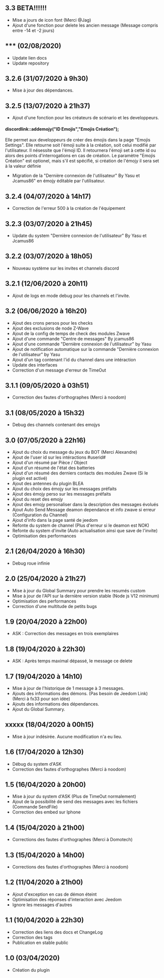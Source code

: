 ## 3.3 BETA!!!!!!
- Mise a jours de icon font (Merci @Jag)
- Ajout d'une fonction pour delete les ancien message (Message compris entre -14 et -2 jours)

## *** (02/08/2020)
- Update lien docs
- Update repository

## 3.2.6 (31/07/2020 à 9h30)
- Mise à jour des dépendances.

## 3.2.5 (13/07/2020 à 21h37)
- Ajout d'une fonction pour les créateurs de scénario et les developpeurs.

#### discordlink::addemojy("ID Emojis","Emojis Création");
Elle permet aux developpeurs de créer des émojis dans la page "Emojis Settings". Elle retourne soit l'émoji suite à la création, soit celui modifié par l'utilisateur.
Il nésessite que l'émoji ID. Il retournera l'émoji set à cette id ou alors des points d'interrogations en cas de création.
Le paramètre "Emojis Création" est optionel, mais s'il est spécifié, si création de l'émojy il sera set à la valeur définie
- Migration de la "Dernière connexion de l'utilisateur" By Yasu et Jcamus86" en émojy éditable par l'utilisateur.

## 3.2.4 (04/07/2020 à 14h17)
- Correction de l'erreur 500 à la création de l'équipement

## 3.2.3 (03/07/2020 à 21h45)
- Update du system "Dernière connexion de l'utilisateur" By Yasu et Jcamus86

## 3.2.2 (03/07/2020 à 18h05)
- Nouveau système sur les invites et channels discord

## 3.2.1 (12/06/2020 à 20h11)
- Ajout de logs en mode debug pour les channels et l'invite.

## 3.2 (06/06/2020 à 16h20)
- Ajout des crons persos pour les checks
- Ajout des exclusions de node Z-Wave
- Ajout de la config de temps de check des modules Zwave
- Ajout d'une commande "Centre de messages" By jcamus86
- Ajout d'une commande "Dernière connexion de l'utilisateur" by Yasu
- Ajout de notification automatique sur la commande "Dernière connexion de l'utilisateur" by Yasu
- Ajout d'un tag contenant l'id du channel dans une intéraction
- Update des interfaces
- Correction d'un message d'erreur de TimeOut


## 3.1.1 (09/05/2020 à 03h51)
- Correction des fautes d'orthographes (Merci à noodom)

## 3.1 (08/05/2020 à 15h32)
- Debug des channels contenant des emojys

## 3.0 (07/05/2020 à 22h16)
- Ajout du choix du message du jeux du BOT (Merci Alexandre)
- Ajout de l'user id sur les intéractions #userid#
- Ajout d'un résumé par Pièce / Object
- Ajout d'un résumé de l'état des batteries
- Ajout d'un résumé des derniers contacts des modules Zwave (Si le plugin est activé)
- Ajout des antennes du plugin BLEA
- Ajout du choix des émojy sur les messages préfaits
- Ajout des émojy perso sur les messages préfaits
- Ajout du reset des emojy
- Ajout des emojy personaliser dans la description des messages évolués
- Ajout Auto Send Message deamon dependance et info zwave si erreur (Configuration du Channel)
- Ajout d'info dans la page santé de jeedom
- Refonte du system de channel (Plus d'erreur si le deamon est NOK)
- Refonte du system d'invite (Auto actualisation ainsi que save de l'invite)
- Optimisation des performances

## 2.1 (26/04/2020 à 16h30)
- Debug roue infinie

## 2.0 (25/04/2020 à 21h27)
- Mise à jour du Global Summary pour prendre les resumés custom
- Mise à jour de l'API sur la dernière version stable (Node js V12 minimum)
- Optimisation des performances
- Correction d'une multitude de petits bugs

## 1.9 (20/04/2020 à 22h00)
- ASK : Correction des messages en trois exemplaires

## 1.8 (19/04/2020 à 22h30)
- ASK : Après temps maximal dépassé, le message ce delete

## 1.7 (19/04/2020 à 14h10)
- Mise à jour de l'historique de 1 message à 3 messages.
- Ajouts des informations des démons. (Pas besoin de Jeedom Link) (Merci à fx33 pour son idée)
- Ajouts des informations des dépendances.
- Ajout du Global Summary.

## xxxxx (18/04/2020 à 00h15)
- Mise à jour indésirée. Aucune modification n'a eu lieu.

## 1.6 (17/04/2020 à 12h30)
- Débug du system d'ASK
- Correction des fautes d'orthographes (Merci à noodom)

## 1.5 (16/04/2020 à 20h00)
- Mise à jour du system d'ASK (Plus de TimeOut normalement)
- Ajout de la possibilité de send des messages avec les fichiers (Commande SendFile)
- Correction des embed sur Iphone

## 1.4 (15/04/2020 à 21h00)
- Corrections des fautes d'orthographes (Merci à Domotech)

## 1.3 (15/04/2020 à 14h00)
- Corrections des fautes d'orthographes (Merci à noodom)

## 1.2 (11/04/2020 à 21h00)

- Ajout d'exception en cas de démon éteint
- Optimisation des réponses d'interaction avec Jeedom
- Ignore les messages d'autres 

## 1.1 (10/04/2020 à 22h30)

- Correction des liens des docs et ChangeLog
- Correction des tags
- Publication en stable public

## 1.0 (03/04/2020)
- Création du plugin 
